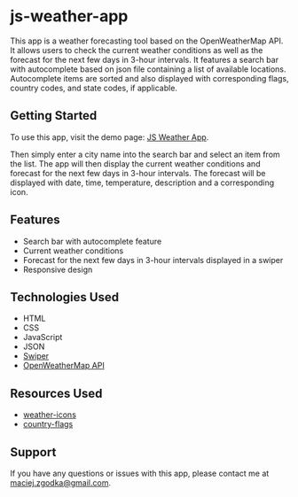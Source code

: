 # js-weather-app

This app is a weather forecasting tool based on the OpenWeatherMap API. It allows users to check the current weather conditions as well as the forecast for the next few days in 3-hour intervals. It features a search bar with autocomplete based on json file containing a list of available locations. Autocomplete items are sorted and also displayed with corresponding flags, country codes, and state codes, if applicable.

## Getting Started 

To use this app, visit the demo page: [JS Weather App](https://mzgodka.github.io/js-weather-app/).

Then simply enter a city name into the search bar and select an item from the list. The app will then display the current weather conditions and forecast for the next few days in 3-hour intervals. The forecast will be displayed with date, time, temperature, description and a corresponding icon. 

## Features 

- Search bar with autocomplete feature
- Current weather conditions 
- Forecast for the next few days in 3-hour intervals displayed in a swiper
- Responsive design

## Technologies Used 

- HTML 
- CSS 
- JavaScript 
- JSON
- [Swiper](https://swiperjs.com/) 
- [OpenWeatherMap API](https://openweathermap.org/api) 

## Resources Used	

- [weather-icons](https://erikflowers.github.io/weather-icons/)
- [country-flags](https://github.com/hampusborgos/country-flags)

## Support 

If you have any questions or issues with this app, please contact me at [maciej.zgodka@gmail.com](maciej.zgodka@gmail.com).
